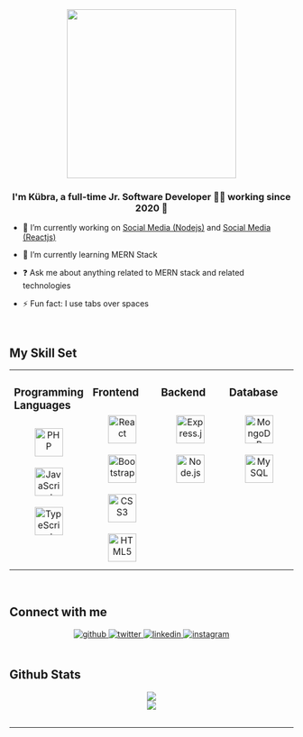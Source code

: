 <div align="center">
<img src="https://rishavanand.github.io/static/images/greetings.gif" align="center" style="height: 300px" />
</div>  


### <div align="center">I'm Kübra, a full-time Jr. Software Developer 👨‍💻 working since 2020 🚀</div>  
  

- 🔭 I’m currently working on [Social Media (Nodejs)](https://github.com/yamankubra/social-nodejs)  and  [Social Media (Reactjs)](https://github.com/yamankubra/social-reactjs)  
  

- 🌱 I’m currently learning MERN Stack  
  

- ❓ Ask me about anything related to MERN stack and related technologies  
  

- ⚡ Fun fact: I use tabs over spaces  
  

<br/>  


## My Skill Set  
<table><tr><td valign="top" width="25%">
  
  
  
 
### Programming Languages  
<div align="center">  
<img style="margin: 10px" src="https://profilinator.rishav.dev/skills-assets/php-original.svg" alt="PHP" height="50" />  
<img style="margin: 10px" src="https://profilinator.rishav.dev/skills-assets/javascript-original.svg" alt="JavaScript" height="50" />  
<img style="margin: 10px" src="https://profilinator.rishav.dev/skills-assets/typescript-original.svg" alt="TypeScript" height="50" />  
</div>
</td><td valign="top" width="25%">
  
  
  
### Frontend  
<div align="center">  
<img style="margin: 10px" src="https://profilinator.rishav.dev/skills-assets/react-original-wordmark.svg" alt="React" height="50" />  
<img style="margin: 10px" src="https://profilinator.rishav.dev/skills-assets/bootstrap-plain.svg" alt="Bootstrap" height="50" />  
<img style="margin: 10px" src="https://profilinator.rishav.dev/skills-assets/css3-original-wordmark.svg" alt="CSS3" height="50" />  
<img style="margin: 10px" src="https://profilinator.rishav.dev/skills-assets/html5-original-wordmark.svg" alt="HTML5" height="50" />  
</div>
  
</td><td valign="top" width="25%">

### Backend  
<div align="center">   
<img style="margin: 10px" src="https://profilinator.rishav.dev/skills-assets/express-original-wordmark.svg" alt="Express.js" height="50" />  
<img style="margin: 10px" src="https://profilinator.rishav.dev/skills-assets/nodejs-original-wordmark.svg" alt="Node.js" height="50" />  
</div>

</td><td valign="top" width="25%">

  
### Database  
<div align="center">   
<img style="margin: 10px" src="https://profilinator.rishav.dev/skills-assets/mongodb-original-wordmark.svg" alt="MongoDB" height="50" />  
<img style="margin: 10px" src="https://profilinator.rishav.dev/skills-assets/mysql-original-wordmark.svg" alt="MySQL" height="50" />  
</div>
  
</td></tr></table>  

<br/>  


## Connect with me  
<div align="center">
<a href="https://github.com/yamankubra" target="_blank">
<img src=https://img.shields.io/badge/github-%2324292e.svg?&style=for-the-badge&logo=github&logoColor=white alt=github style="margin-bottom: 5px;" />
</a>
<a href="https://twitter.com/justkubraaa" target="_blank">
<img src=https://img.shields.io/badge/twitter-%2300acee.svg?&style=for-the-badge&logo=twitter&logoColor=white alt=twitter style="margin-bottom: 5px;" />
</a>
<a href="https://linkedin.com/in/yamankubra" target="_blank">
<img src=https://img.shields.io/badge/linkedin-%231E77B5.svg?&style=for-the-badge&logo=linkedin&logoColor=white alt=linkedin style="margin-bottom: 5px;" />
</a> 
<a href="https://instagram.com/kubrayyamann" target="_blank">
<img src=https://img.shields.io/badge/instagram-%23000000.svg?&style=for-the-badge&logo=instagram&logoColor=white alt=instagram style="margin-bottom: 5px;" />
</a>  
</div>  
  

<br/>  


## Github Stats  
<div align="center"><img src="https://github-readme-stats.vercel.app/api?username=yamankubra&show_icons=true&count_private=true&hide_border=true&theme=algolia" align="center" /></div>  
<div align="center"><img src="https://github-readme-stats.vercel.app/api/top-langs/?username=yamankubra&layout=compact&show_icons=true&theme=algolia" align="center" /></div> 


<br/>  

---- 
<!--

[![Anurag's GitHub stats](https://github-readme-stats.vercel.app/api?username=yamankubra&show_icons=true&theme=algolia)](https://github.com/anuraghazra/github-readme-stats)

[![Top Langs](https://github-readme-stats.vercel.app/api/top-langs/?username=yamankubra&layout=compact&show_icons=true&theme=algolia)](https://github.com/anuraghazra/github-readme-stats)

-->
